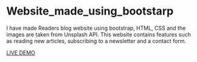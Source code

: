 # Website_made_using_bootstarp
I have made Readers blog  website using bootstrap, HTML, CSS and the images are taken from Unsplash API. This website contains features such as reading new articles, subscribing to a newsletter and a contact form.

[LIVE DEMO](https://tanushka11.github.io/Made_website_using_bootstarp/)
